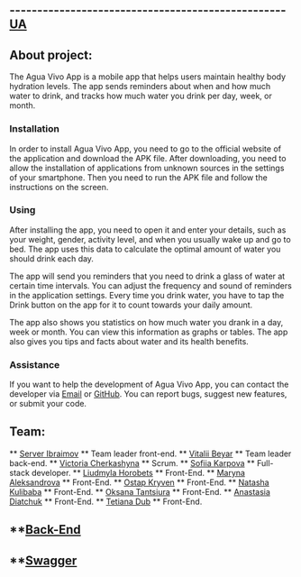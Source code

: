 ## -------------------------------------------------- [UA](README.ua.md)

## About project:

The Agua Vivo App is a mobile app that helps users maintain healthy body hydration levels. The app sends reminders about when and how much water to drink, and tracks how much water you drink per day, week, or month.

### Installation

In order to install Agua Vivo App, you need to go to the official website of the application and download the APK file. After downloading, you need to allow the installation of applications from unknown sources in the settings of your smartphone. Then you need to run the APK file and follow the instructions on the screen.

### Using

After installing the app, you need to open it and enter your details, such as your weight, gender, activity level, and when you usually wake up and go to bed. The app uses this data to calculate the optimal amount of water you should drink each day.

The app will send you reminders that you need to drink a glass of water at certain time intervals. You can adjust the frequency and sound of reminders in the application settings. Every time you drink water, you have to tap the Drink button on the app for it to count towards your daily amount.

The app also shows you statistics on how much water you drank in a day, week or month. You can view this information as graphs or tables. The app also gives you tips and facts about water and its health benefits.

### Assistance

If you want to help the development of Agua Vivo App, you can contact the developer via [Email](serveribraimov7@gmail.com) or [GitHub](https://github.com/ServerIbraimovUa). You can report bugs, suggest new features, or submit your code.

## Team:

** [Server Ibraimov](https://github.com/ServerIbraimovUa) ** Team leader front-end.
** [Vitalii Beyar](https://github.com/nightven) ** Team leader back-end.
** [Victoria Cherkashyna](https://github.com/Viktoriia-Ch08) ** Scrum.
** [Sofiia Karpova](https://github.com/sofiialives) ** Full-stack developer.
** [Liudmyla Horobets](https://github.com/LiudmylaHorobets) ** Front-End.
** [Maryna Aleksandrova](https://github.com/hotgorod) ** Front-End.
** [Ostap Kryven](https://github.com/Ostap2) ** Front-End.
** [Natasha Kulibaba](https://github.com/NatashaKul7) ** Front-End.
** [Oksana Tantsiura](https://github.com/Oksana-Tnt) ** Front-End.
** [Anastasia Diatchuk](https://github.com/AnastasiiaDia) ** Front-End.
** [Tetiana Dub](https://github.com/Tasha852209) ** Front-End.

## \*\*[Back-End](https://github.com/nightven/agua_vivo_app_backend)

## \*\*[Swagger](https://agua-vivo-app-backend.onrender.com/api-docs/)
